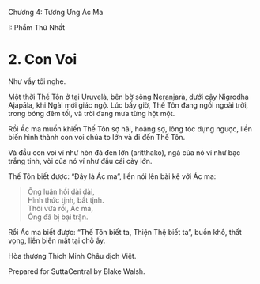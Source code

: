  

Chương 4: Tương Ưng Ác Ma

I: Phẩm Thứ Nhất

# 2\. Con Voi

Như vầy tôi nghe.

Một thời Thế Tôn ở tại Uruvelà, bên bờ sông Neranjarà, dưới cây Nigrodha Ajapāla, khi Ngài mới giác ngộ. Lúc bấy giờ, Thế Tôn đang ngồi ngoài trời, trong bóng đêm tối, và trời đang mưa từng hột một.

Rồi Ác ma muốn khiến Thế Tôn sợ hãi, hoảng sợ, lông tóc dựng ngược, liền biến hình thành con voi chúa to lớn và đi đến Thế Tôn.

Và đầu con voi ví như hòn đá đen lớn (aritthako), ngà của nó ví như bạc trắng tinh, vòi của nó ví như đầu cái cày lớn.

Thế Tôn biết được: “Ðây là Ác ma”, liền nói lên bài kệ với Ác ma:

> Ông luân hồi dài dài,  
> Hình thức tịnh, bất tịnh.  
> Thôi vừa rồi, Ác ma,  
> Ông đã bị bại trận.

Rồi Ác ma biết được: “Thế Tôn biết ta, Thiện Thệ biết ta”, buồn khổ, thất vọng, liền biến mất tại chỗ ấy.

Hòa thượng Thích Minh Châu dịch Việt.

Prepared for SuttaCentral by Blake Walsh.